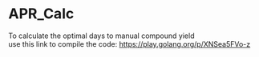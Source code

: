# APR_Calc

To calculate the optimal days to manual compound yield <br>
use this link to compile the code:
https://play.golang.org/p/XNSea5FVo-z

